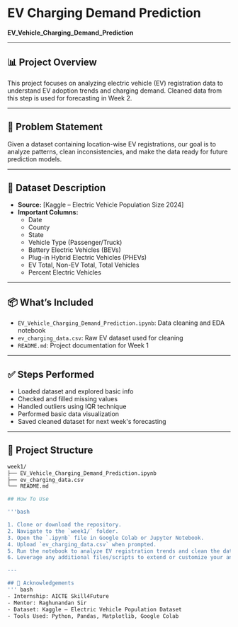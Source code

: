# EV Charging Demand Prediction

**EV_Vehicle_Charging_Demand_Prediction**

---

## 📊 Project Overview

This project focuses on analyzing electric vehicle (EV) registration data to understand EV adoption trends and charging demand. Cleaned data from this step is used for forecasting in Week 2.

---

## 🚧 Problem Statement

Given a dataset containing location-wise EV registrations, our goal is to analyze patterns, clean inconsistencies, and make the data ready for future prediction models.

---

## 📁 Dataset Description

- **Source:** [Kaggle – Electric Vehicle Population Size 2024]
- **Important Columns:**
  - Date
  - County
  - State
  - Vehicle Type (Passenger/Truck)
  - Battery Electric Vehicles (BEVs)
  - Plug-in Hybrid Electric Vehicles (PHEVs)
  - EV Total, Non-EV Total, Total Vehicles
  - Percent Electric Vehicles

---

## 📦 What’s Included

- `EV_Vehicle_Charging_Demand_Prediction.ipynb`: Data cleaning and EDA notebook  
- `ev_charging_data.csv`: Raw EV dataset used for cleaning  
- `README.md`: Project documentation for Week 1

---

## ✅ Steps Performed

- Loaded dataset and explored basic info  
- Checked and filled missing values  
- Handled outliers using IQR technique  
- Performed basic data visualization  
- Saved cleaned dataset for next week's forecasting

---

## 📂 Project Structure

```bash
week1/
├── EV_Vehicle_Charging_Demand_Prediction.ipynb
├── ev_charging_data.csv
└── README.md

## How To Use

'''bash

1. Clone or download the repository.
2. Navigate to the `week1/` folder.
3. Open the `.ipynb` file in Google Colab or Jupyter Notebook.
4. Upload `ev_charging_data.csv` when prompted.
5. Run the notebook to analyze EV registration trends and clean the data.
6. Leverage any additional files/scripts to extend or customize your analysis.

---

## 🙌 Acknowledgements
''' bash
- Internship: AICTE Skill4Future
- Mentor: Raghunandan Sir
- Dataset: Kaggle – Electric Vehicle Population Dataset
- Tools Used: Python, Pandas, Matplotlib, Google Colab


